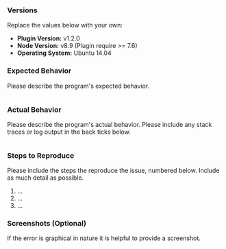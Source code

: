 ### Versions

Replace the values below with your own:

- **Plugin Version:** v1.2.0
- **Node Version:** v8.9 (Plugin require >= 7.6)
- **Operating System:** Ubuntu 14.04


### Expected Behavior

Please describe the program's expected behavior.

```

```

### Actual Behavior

Please describe the program's actual behavior. Please include any stack traces
or log output in the back ticks below.

```

```

### Steps to Reproduce

Please include the steps the reproduce the issue, numbered below. Include as
much detail as possible.

1. ...
2. ...
3. ...

### Screenshots (Optional)

If the error is graphical in nature it is helpful to provide a screenshot. 

